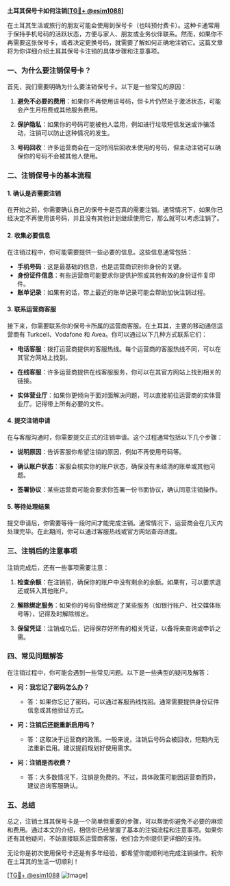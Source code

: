 **土耳其保号卡如何注销[[TG💪+ @esim1088](https://t.me/s/esim1088)]**

在土耳其生活或旅行的朋友可能会使用到保号卡（也叫预付费卡）。这种卡通常用于保持手机号码的活跃状态，方便与家人、朋友或业务伙伴联系。然而，如果你不再需要这张保号卡，或者决定更换号码，就需要了解如何正确地注销它。这篇文章将为你详细介绍土耳其保号卡注销的具体步骤和注意事项。

### 一、为什么要注销保号卡？

首先，我们需要明确为什么要注销保号卡。以下是一些常见的原因：

1. **避免不必要的费用**：如果你不再使用该号码，但卡片仍然处于激活状态，可能会产生月租费或其他服务费用。
   
2. **保护隐私**：如果你的号码可能被他人滥用，例如进行垃圾短信发送或诈骗活动，注销可以防止这种情况的发生。

3. **号码回收**：许多运营商会在一定时间后回收未使用的号码，但主动注销可以确保你的号码不会被其他人使用。

### 二、注销保号卡的基本流程

#### 1. 确认是否需要注销

在开始之前，你需要确认自己的保号卡是否真的需要注销。通常情况下，如果你已经决定不再使用该号码，并且没有其他计划继续使用它，那么就可以考虑注销了。

#### 2. 收集必要信息

在注销过程中，你可能需要提供一些必要的信息。这些信息通常包括：

- **手机号码**：这是最基础的信息，也是运营商识别你身份的关键。
- **身份证件信息**：有些运营商可能要求你提供护照或其他有效的身份证件复印件。
- **账单记录**：如果有的话，带上最近的账单记录可能会帮助加快注销过程。

#### 3. 联系运营商客服

接下来，你需要联系你的保号卡所属的运营商客服。在土耳其，主要的移动通信运营商有 Turkcell、Vodafone 和 Avea。你可以通过以下几种方式联系它们：

- **电话客服**：拨打运营商提供的客服热线。每个运营商的客服热线不同，可以在其官方网站上找到。
  
- **在线客服**：许多运营商提供在线客服服务，你可以在其官方网站上找到相关的链接。

- **实体营业厅**：如果你更倾向于面对面解决问题，可以直接前往运营商的实体营业厅。记得带上所有必要的文件。

#### 4. 提交注销申请

在与客服沟通时，你需要提交正式的注销申请。这个过程通常包括以下几个步骤：

- **说明原因**：告诉客服你希望注销的原因，例如不再使用号码等。
  
- **确认账户状态**：客服会核实你的账户状态，确保没有未结清的账单或其他问题。

- **签署协议**：某些运营商可能会要求你签署一份书面协议，确认同意注销操作。

#### 5. 等待处理结果

提交申请后，你需要等待一段时间才能完成注销。通常情况下，运营商会在几天内处理完毕。在此期间，你可以通过客服热线或官方网站查询进度。

### 三、注销后的注意事项

注销完成后，还有一些事项需要注意：

1. **检查余额**：在注销前，确保你的账户中没有剩余的余额。如果有，可以要求退还或转入其他账户。

2. **解除绑定服务**：如果你的号码曾经绑定了某些服务（如银行账户、社交媒体账号等），记得及时解除绑定。

3. **保留凭证**：注销成功后，记得保存好所有的相关凭证，以备将来查询或申诉之需。

### 四、常见问题解答

在注销过程中，你可能会遇到一些常见问题。以下是一些典型的疑问及解答：

- **问：我忘记了密码怎么办？**
  - 答：如果你忘记了密码，可以通过客服热线找回。通常需要提供身份证件信息或其他验证方式。

- **问：注销后还能重新启用吗？**
  - 答：这取决于运营商的政策。一般来说，注销后号码会被回收，短期内无法重新启用。建议提前规划好使用需求。

- **问：注销是否收费？**
  - 答：大多数情况下，注销是免费的。不过，具体政策可能因运营商而异，建议咨询客服确认。

### 五、总结

总之，注销土耳其保号卡是一个简单但重要的步骤，可以帮助你避免不必要的麻烦和费用。通过本文的介绍，相信你已经掌握了基本的注销流程和注意事项。如果你还有其他疑问，不妨直接联系运营商客服，他们会为你提供更详细的支持。

无论你是初次使用保号卡还是有多年经验，都希望你能顺利地完成注销操作。祝你在土耳其的生活一切顺利！

[[TG💪+ @esim1088](https://t.me/s/esim1088) ![Image](https://i.postimg.cc/4NQfJmqS/Snipaste-2025-05-13-00-14-12.png)]